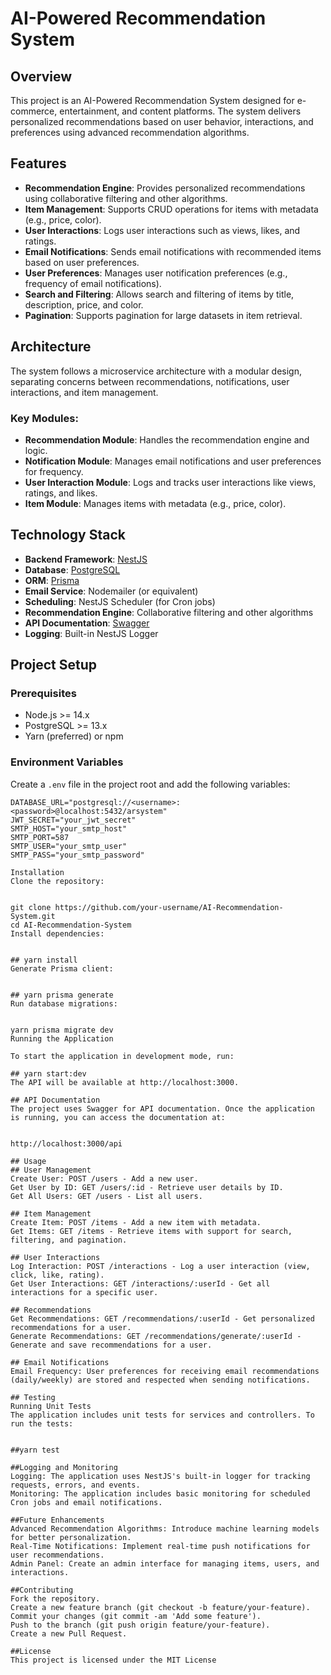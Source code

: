 # AI-Powered Recommendation System

## Overview

This project is an AI-Powered Recommendation System designed for e-commerce, entertainment, and content platforms. The system delivers personalized recommendations based on user behavior, interactions, and preferences using advanced recommendation algorithms.

## Features

- **Recommendation Engine**: Provides personalized recommendations using collaborative filtering and other algorithms.
- **Item Management**: Supports CRUD operations for items with metadata (e.g., price, color).
- **User Interactions**: Logs user interactions such as views, likes, and ratings.
- **Email Notifications**: Sends email notifications with recommended items based on user preferences.
- **User Preferences**: Manages user notification preferences (e.g., frequency of email notifications).
- **Search and Filtering**: Allows search and filtering of items by title, description, price, and color.
- **Pagination**: Supports pagination for large datasets in item retrieval.

## Architecture

The system follows a microservice architecture with a modular design, separating concerns between recommendations, notifications, user interactions, and item management.

### Key Modules:
- **Recommendation Module**: Handles the recommendation engine and logic.
- **Notification Module**: Manages email notifications and user preferences for frequency.
- **User Interaction Module**: Logs and tracks user interactions like views, ratings, and likes.
- **Item Module**: Manages items with metadata (e.g., price, color).

## Technology Stack

- **Backend Framework**: [NestJS](https://nestjs.com/)
- **Database**: [PostgreSQL](https://www.postgresql.org/)
- **ORM**: [Prisma](https://www.prisma.io/)
- **Email Service**: Nodemailer (or equivalent)
- **Scheduling**: NestJS Scheduler (for Cron jobs)
- **Recommendation Engine**: Collaborative filtering and other algorithms
- **API Documentation**: [Swagger](https://swagger.io/)
- **Logging**: Built-in NestJS Logger

## Project Setup

### Prerequisites

- Node.js >= 14.x
- PostgreSQL >= 13.x
- Yarn (preferred) or npm

### Environment Variables

Create a `.env` file in the project root and add the following variables:

```env
DATABASE_URL="postgresql://<username>:<password>@localhost:5432/arsystem"
JWT_SECRET="your_jwt_secret"
SMTP_HOST="your_smtp_host"
SMTP_PORT=587
SMTP_USER="your_smtp_user"
SMTP_PASS="your_smtp_password"

Installation
Clone the repository:


git clone https://github.com/your-username/AI-Recommendation-System.git
cd AI-Recommendation-System
Install dependencies:


## yarn install
Generate Prisma client:


## yarn prisma generate
Run database migrations:


yarn prisma migrate dev
Running the Application

To start the application in development mode, run:

## yarn start:dev
The API will be available at http://localhost:3000.

## API Documentation
The project uses Swagger for API documentation. Once the application is running, you can access the documentation at:


http://localhost:3000/api

## Usage
## User Management
Create User: POST /users - Add a new user.
Get User by ID: GET /users/:id - Retrieve user details by ID.
Get All Users: GET /users - List all users.

## Item Management
Create Item: POST /items - Add a new item with metadata.
Get Items: GET /items - Retrieve items with support for search, filtering, and pagination.

## User Interactions
Log Interaction: POST /interactions - Log a user interaction (view, click, like, rating).
Get User Interactions: GET /interactions/:userId - Get all interactions for a specific user.

## Recommendations
Get Recommendations: GET /recommendations/:userId - Get personalized recommendations for a user.
Generate Recommendations: GET /recommendations/generate/:userId - Generate and save recommendations for a user.

## Email Notifications
Email Frequency: User preferences for receiving email recommendations (daily/weekly) are stored and respected when sending notifications.

## Testing
Running Unit Tests
The application includes unit tests for services and controllers. To run the tests:


##yarn test

##Logging and Monitoring
Logging: The application uses NestJS's built-in logger for tracking requests, errors, and events.
Monitoring: The application includes basic monitoring for scheduled Cron jobs and email notifications.

##Future Enhancements
Advanced Recommendation Algorithms: Introduce machine learning models for better personalization.
Real-Time Notifications: Implement real-time push notifications for user recommendations.
Admin Panel: Create an admin interface for managing items, users, and interactions.

##Contributing
Fork the repository.
Create a new feature branch (git checkout -b feature/your-feature).
Commit your changes (git commit -am 'Add some feature').
Push to the branch (git push origin feature/your-feature).
Create a new Pull Request.

##License
This project is licensed under the MIT License 